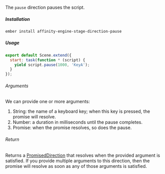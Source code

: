 The `pause` direction pauses the script.

##### Installation

```bash
ember install affinity-engine-stage-direction-pause
```

##### Usage

```js
export default Scene.extend({
  start: task(function * (script) {
    yield script.pause(1000, 'KeyA');
  }
});
```

###### Arguments

We can provide one or more arguments:

  1. String: the name of a keyboard key; when this key is pressed, the promise will resolve.
  2. Number: a duration in milliseconds until the pause completes.
  3. Promise: when the promise resolves, so does the pause.

###### Return

Returns a [PromisedDirection](#/api/stage/directions?anchor=promised_direction) that resolves when the provided argument is satisfied. If you provide multiple arguments to this direction, then the promise will resolve as soon as any of those arguments is satisfied.

